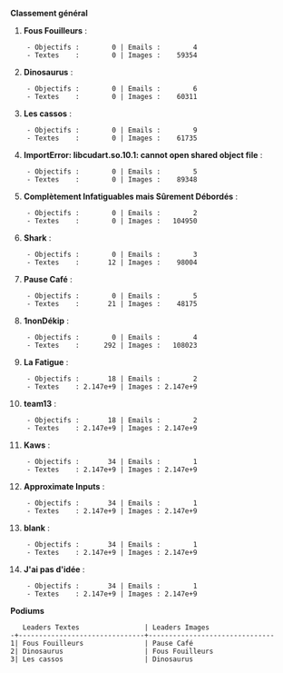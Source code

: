__**Classement général**__
1. **Fous Fouilleurs** :
```
    - Objectifs :        0 | Emails :        4
    - Textes    :        0 | Images :    59354
```

2. **Dinosaurus** :
```
    - Objectifs :        0 | Emails :        6
    - Textes    :        0 | Images :    60311
```

3. **Les cassos** :
```
    - Objectifs :        0 | Emails :        9
    - Textes    :        0 | Images :    61735
```

4. **ImportError: libcudart.so.10.1: cannot open shared object file** :
```
    - Objectifs :        0 | Emails :        5
    - Textes    :        0 | Images :    89348
```

5. **Complètement Infatiguables mais Sûrement Débordés** :
```
    - Objectifs :        0 | Emails :        2
    - Textes    :        0 | Images :   104950
```

6. **Shark** :
```
    - Objectifs :        0 | Emails :        3
    - Textes    :       12 | Images :    98004
```

7. **Pause Café** :
```
    - Objectifs :        0 | Emails :        5
    - Textes    :       21 | Images :    48175
```

8. **1nonDékip** :
```
    - Objectifs :        0 | Emails :        4
    - Textes    :      292 | Images :   108023
```

9. **La Fatigue** :
```
    - Objectifs :       18 | Emails :        2
    - Textes    : 2.147e+9 | Images : 2.147e+9
```

10. **team13** :
```
    - Objectifs :       18 | Emails :        2
    - Textes    : 2.147e+9 | Images : 2.147e+9
```

11. **Kaws** :
```
    - Objectifs :       34 | Emails :        1
    - Textes    : 2.147e+9 | Images : 2.147e+9
```

12. **Approximate Inputs** :
```
    - Objectifs :       34 | Emails :        1
    - Textes    : 2.147e+9 | Images : 2.147e+9
```

13. **blank** :
```
    - Objectifs :       34 | Emails :        1
    - Textes    : 2.147e+9 | Images : 2.147e+9
```

14. **J'ai pas d'idée** :
```
    - Objectifs :       34 | Emails :        1
    - Textes    : 2.147e+9 | Images : 2.147e+9
```


__**Podiums**__
```
   Leaders Textes                | Leaders Images                
-+-------------------------------+-------------------------------
1| Fous Fouilleurs               | Pause Café                    
2| Dinosaurus                    | Fous Fouilleurs               
3| Les cassos                    | Dinosaurus                    
```
